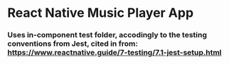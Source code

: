 # React Native Music Player App

### Uses in-component test folder, accodingly to the testing conventions from Jest, cited in from: https://www.reactnative.guide/7-testing/7.1-jest-setup.html